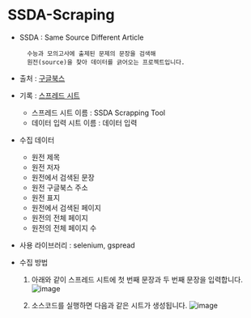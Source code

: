 # SSDA-Scraping

+ SSDA : Same Source Different Article

        수능과 모의고사에 출제된 문제의 문장을 검색해
        원전(source)을 찾아 데이터를 긁어오는 프로젝트입니다.

+ 출처 : [구글북스](https://books.google.co.kr/)
+ 기록 : [스프레드 시트](https://docs.google.com/spreadsheets/d/1LXdeLdZl7niJgd9z0H-S_bjlLEudR2-hMpindc1G0ww/edit#gid=0)
  - 스프레드 시트 이름 : SSDA Scrapping Tool 
  - 데이터 입력 시트 이름 : 데이터 입력
+ 수집 데이터
  - 원전 제목  
  - 원전 저자 
  - 원전에서 검색된 문장 
  - 원전 구글북스 주소 
  - 원전 표지 
  - 원전에서 검색된 페이지 
  - 원전의 전체 페이지 
  - 원전의 전체 페이지 수
        
+ 사용 라이브러리 : selenium, gspread
        
+ 수집 방법
  1. 아래와 같이 스프레드 시트에 첫 번째 문장과 두 번째 문장을 입력합니다.
  ![image](https://user-images.githubusercontent.com/105637993/177030725-a7cbea5d-0d33-4222-af8f-995c5e732c21.png)

  2. 소스코드를 실행하면 다음과 같은 시트가 생성됩니다.
  ![image](https://user-images.githubusercontent.com/105637993/177030767-4796a936-8c56-46e5-a746-9d89f4ab2be0.png)

